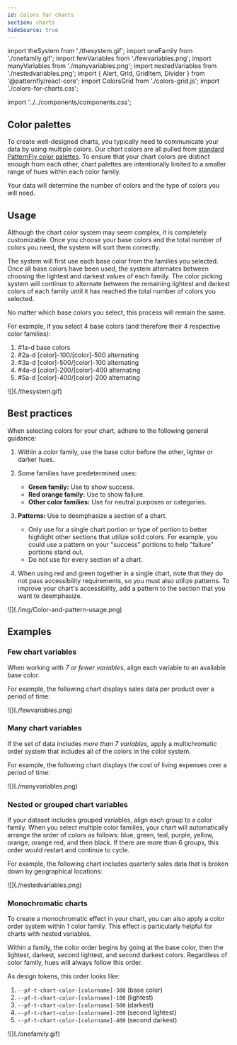 ```yaml
---
id: Colors for charts
section: charts
hideSource: true
---
```


import theSystem from './thesystem.gif';
import oneFamily from './onefamily.gif';
import fewVariables from './fewvariables.png';
import manyVariables from './manyvariables.png';
import nestedVariables from './nestedvariables.png';
import { Alert, Grid, GridItem, Divider } from '@patternfly/react-core';
import ColorsGrid from './colors-grid.js';
import './colors-for-charts.css';

import '../../components/components.css';

## Color palettes

To create well-designed charts, you typically need to communicate your data by using multiple colors. Our chart colors are all pulled from [standard PatternFly color palettes](/design-foundations/charts). To ensure that your chart colors are distinct enough from each other, chart palettes are intentionally limited to a smaller range of hues within each color family.

Your data will determine the number of colors and the type of colors you will need. 

<ColorsGrid />

## Usage

Although the chart color system may seem complex, it is completely customizable. Once you choose your base colors and the total number of colors you need, the system will  sort them correctly. 

The system will first use each base color from the families you selected. Once all base colors have been used, the system alternates between choosing the lightest and darkest values of each family. The color picking system will continue to alternate between the remaining lightest and darkest colors of each family until it has reached the total number of colors you selected. 

No matter which base colors you select, this process will remain the same.

For example, if you select 4 base colors (and therefore their 4 respective color families):
1. #1a-d base colors
1. #2a-d [color]-100/[color]-500 alternating
1. #3a-d [color]-500/[color]-100 alternating
1. #4a-d [color]-200/[color]-400 alternating
1. #5a-d [color]-400/[color]-200 alternating

<div class="ws-docs-content-img">
![](./thesystem.gif)
</div>

## Best practices

When selecting colors for your chart, adhere to the following general guidance: 

1. Within a color family, use the base color before the other, lighter or darker hues. 
1. Some families have predetermined uses:
    - **Green family:** Use to show success.
    - **Red orange family:** Use to show failure.
    - **Other color families:** Use for neutral purposes or categories.
1. **Patterns:** Use to deemphasize a section of a chart.
      - Only use for a single chart portion or type of portion to better highlight other sections that utilize solid colors. For example, you could use a pattern on your "success" portions to help "failure" portions stand out.
      - Do not use for every section of a chart.

1. When using red and green together in a single chart, note that they do not pass accessibility requirements, so you must also utilize patterns. To improve your chart's accessibility, add a pattern  to the section that you want to deemphasize.

  <div class="ws-docs-content-img">
  ![](./img/Color-and-pattern-usage.png)
  </div>

## Examples

### Few chart variables 
When working with *7 or fewer variables*, align each variable to an available base color. 

For example, the following chart displays sales data per product over a period of time:

<div class="ws-docs-content-img">
![](./fewvariables.png)
</div>

### Many chart variables 
If the set of data includes *more than 7 variables*, apply a multichromatic order system that includes all of the colors in the color system.

For example, the following chart displays the cost of living expenses over a period of time:

<div class="ws-docs-content-img">
![](./manyvariables.png)
</div>

### Nested or grouped chart variables
If your dataset includes grouped variables, align each group to a color family. When you select multiple color families, your chart will automatically arrange the order of colors as follows: blue, green, teal, purple, yellow, orange, orange red, and then black. If there are more than 6 groups, this order would restart and continue to cycle.

For example, the following chart includes quarterly sales data that is broken down by geographical locations:

<div class="ws-docs-content-img">
![](./nestedvariables.png)
</div>

### Monochromatic charts

To create a monochromatic effect in your chart, you can also apply a color order system within 1 color family. This effect is particularly helpful for charts with nested variables. 

Within a family, the color order begins by going at the base color, then the lightest, darkest, second lightest, and second darkest colors. Regardless of color family, hues will always follow this order. 

As design tokens, this order looks like: 
1. `--pf-t-chart-color-[colorname]-300` (base color)
1. `--pf-t-chart-color-[colorname]-100` (lightest)
1. `--pf-t-chart-color-[colorname]-500` (darkest)
1. `--pf-t-chart-color-[colorname]-200` (second lightest)
1. `--pf-t-chart-color-[colorname]-400` (second darkest)

<div class="ws-docs-content-img">
![](./onefamily.gif)
</div>